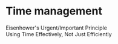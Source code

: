 # Time management

Eisenhower's Urgent/Important Principle\
Using Time Effectively, Not Just Efficiently
